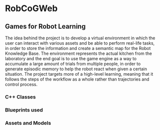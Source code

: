 # RobCoGWeb
## Games for Robot Learning

 The idea behind the project is to develop a virtual environment in which the user can interact with various assets and be able to perform real-life tasks, in order to store the information and create a semantic map for the Robot Knowledge Base. The environment represents the actual kitchen from the laboratory and the end goal is to use the game engine as a way to accumulate a large amount of trials from multiple people, in order to generate episodic memory to help the robot react when given a certain situation. The project targets more of a high-level learning, meaning that it follows the steps of the workflow as a whole rather than trajectories and control process.
 
### C++ Classes

### Blueprints used

### Assets and Models
